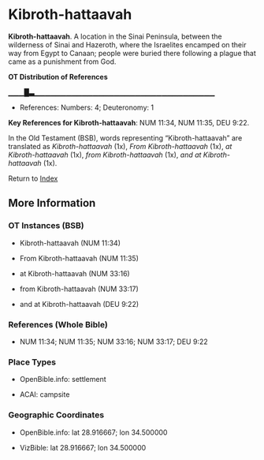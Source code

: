 # Kibroth-hattaavah
**Kibroth-hattaavah**. 
A location in the Sinai Peninsula, between the wilderness of Sinai and Hazeroth, where the Israelites encamped on their way from Egypt to Canaan; people were buried there following a plague that came as a punishment from God. 


**OT Distribution of References**

▁▁▁█▃▁▁▁▁▁▁▁▁▁▁▁▁▁▁▁▁▁▁▁▁▁▁▁▁▁▁▁▁▁▁▁▁▁▁
* References: Numbers: 4; Deuteronomy: 1



**Key References for Kibroth-hattaavah**: 
NUM 11:34, NUM 11:35, DEU 9:22. 


In the Old Testament (BSB), words representing “Kibroth-hattaavah” are translated as 
*Kibroth-hattaavah* (1x), *From Kibroth-hattaavah* (1x), *at Kibroth-hattaavah* (1x), *from Kibroth-hattaavah* (1x), *and at Kibroth-hattaavah* (1x). 




Return to [Index](00-Index.md)

## More Information

### OT Instances (BSB)

* Kibroth-hattaavah (NUM 11:34)

* From Kibroth-hattaavah (NUM 11:35)

* at Kibroth-hattaavah (NUM 33:16)

* from Kibroth-hattaavah (NUM 33:17)

* and at Kibroth-hattaavah (DEU 9:22)



### References (Whole Bible)

* NUM 11:34; NUM 11:35; NUM 33:16; NUM 33:17; DEU 9:22


### Place Types

* OpenBible.info: settlement

* ACAI: campsite



### Geographic Coordinates

* OpenBible.info: lat 28.916667; lon 34.500000

* VizBible: lat 28.916667; lon 34.500000




